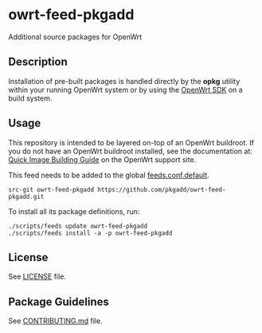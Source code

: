 # owrt-feed-pkgadd
Additional source packages for OpenWrt

## Description

Installation of pre-built packages is handled directly by the **opkg** utility within your running OpenWrt system or by using the [OpenWrt SDK](https://openwrt.org/docs/guide-developer/obtain.firmware.sdk) on a build system.

## Usage

This repository is intended to be layered on-top of an OpenWrt buildroot. If you do not have an OpenWrt buildroot installed, see the documentation at: [Quick Image Building Guide](https://openwrt.org/docs/guide-developer/quickstart-build-images) on the OpenWrt support site.

This feed needs to be added to the global [feeds.conf.default](https://github.com/openwrt/openwrt/blob/master/feeds.conf.default).
```
src-git owrt-feed-pkgadd https://github.com/pkgadd/owrt-feed-pkgadd.git
```

To install all its package definitions, run:
```
./scripts/feeds update owrt-feed-pkgadd
./scripts/feeds install -a -p owrt-feed-pkgadd
```

## License

See [LICENSE](LICENSE) file.
 
## Package Guidelines

See [CONTRIBUTING.md](CONTRIBUTING.md) file.
